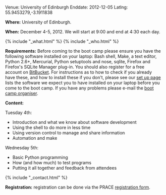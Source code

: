 Venue: University of Edinburgh
Enddate: 2012-12-05
Latlng: 55.9453279,-3.1911838

<p><strong>Where:</strong> University of Edinburgh.</p>
<p><strong>When:</strong> December 4-5, 2012. We will start at 9:00 and end at 4:30 each day.</p>
{% include "_what.html" %}
{% include "_who.html" %}

<p><strong>Requirements:</strong> Before coming to the boot camp please ensure you have the following software installed on your laptop: Bash shell, Make, a text editor, Python 2.6+, Mercurial, Python setuptools and nose, sqlite, Firefox and Firefox's SQLite Manager plug-in. You should also register for a free account on <a href="https://bitbucket.org/">BitBucket</a>. For instructions as to how to check if you already have these, and how to install these if you don't, please see our <a href="|filename|/setup/">set up page</a> lists the software we expect you to have installed on your laptop before you come to the boot camp. If you have any problems please e-mail the <a href="mailto:michaelj@epcc.ed.ac.uk">boot camp organiser</a>.</p>

<p><strong>Content:</strong></p>
<p>Tuesday 4th:</p>
<ul>
<li>Introduction and what we know about software development</li>
<li>Using the shell to do more in less time</li>
<li>Using version control to manage and share information</li>
<li>Automation and make</li>
</ul>
<p>Wednesday 5th:</p>
<ul>
<li>Basic Python programming</li>
<li>How (and how much) to test programs</li>
<li>Putting it all together and feedback from attendees</li>
</ul>

{% include "_contact.html" %}
<p><strong>Registration:</strong> registration can be done via the PRACE <a href="https://events.prace-ri.eu/conferenceDisplay.py?confId=94">registration form</a>.</p>

